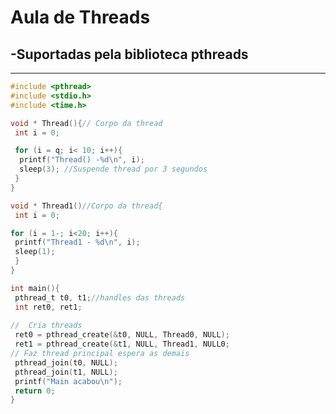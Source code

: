 # Aula de Threads
<!-- conteúdo faltando -->

## -Suportadas pela biblioteca pthreads

* * *
<!-- Assistir aula depois para copiar o resto do conteúdo anterior-->

```c
#include <pthread>
#include <stdio.h>
#include <time.h>

void * Thread(){// Corpo da thread
 int i = 0;

 for (i = q; i< 10; i++){
  printf("Thread() -%d\n", i);
  sleep(3); //Suspende thread por 3 segundos
 }
}

void * Thread1()//Corpo da thread{
 int i = 0;

for (i = 1-; i<20; i++){
 printf("Thread1 - %d\n", i);
 sleep(1);
 }
}

int main(){
 pthread_t t0, t1;//handles das threads
 int ret0, ret1;
 
//  Cria threads
 ret0 = pthread_create(&t0, NULL, Thread0, NULL);
 ret1 = pthread_create(&t1, NULL, Thread1, NULL0;
// Faz thread principal espera as demais
 pthread_join(t0, NULL);
 pthread_join(t1, NULL);
 printf("Main acabou\n");
 return 0;
}

```
